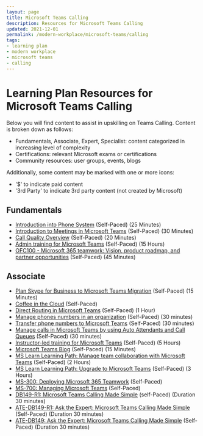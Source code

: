 ```yaml
---
layout: page
title: Microsoft Teams Calling
description: Resources for Microsoft Teams Calling
updated: 2021-12-01
permalink: /modern-workplace/microsoft-teams/calling
tags:
- learning plan
- modern workplace
- microsoft teams
- calling
---
```


# Learning Plan Resources for Microsoft Teams Calling

Below you will find content to assist in upskilling on Teams Calling. Content is broken down as follows:

* Fundamentals, Associate, Expert, Specialist: content categorized in increasing level of complexity
* Certifications: relevant Microsoft exams or certifications
* Community resources: user groups, events, blogs

Additionally, some content may be marked with one or more icons:

* '$' to indicate paid content
* '3rd Party' to indicate 3rd party content (not created by Microsoft)

## Fundamentals

* [Introduction into Phone System](https://aka.ms/teams-phone-system) (Self-Paced) (25 Minutes)
* [Introduction to Meetings in Microsoft Teams](https://aka.ms/teams-meetings-into) (Self-Paced) (30 Minutes)
* [Call Quality Overview](https://www.youtube.com/watch?v=m6LJM2hRYhc&list=PLaSOUojkSiGnKuE30ckcjnDVkMNqDv0Vl) (Self-Paced) (20 Minutes)
* [Admin training for Microsoft Teams](https://docs.microsoft.com/en-us/microsoftteams/itadmin-readiness) (Self-Paced) (15 Hours)
* [OFC100 - Microsoft 365 teamwork: Vision, product roadmap, and partner opportunities](https://myinspire.microsoft.com/videos/1ac45e26-32d2-4de6-8ad8-a1618b10d3dd) (Self-Paced) (45 Minutes)

## Associate

* [Plan Skype for Business to Microsoft Teams Migration](https://blogs.technet.microsoft.com/lyncdude/2018/04/18/plan-skype-for-business-to-microsoft-teams-migration/) (Self-Paced) (15 Minutes)
* [Coffee in the Cloud](https://www.youtube.com/channel/UCs2IXBqperxWVe2ozrr3Gdg) (Self-Paced)
* [Direct Routing in Microsoft Teams](https://www.youtube.com/watch?v=1ASftX_Msb8&index=10&list=PLaSOUojkSiGnKuE30ckcjnDVkMNqDv0Vl) (Self-Paced) (1 Hour)
* [Manage phones numbers in an organization](https://docs.microsoft.com/en-us/microsoftteams/manage-phone-numbers-for-your-organization/manage-phone-numbers-for-your-organization) (Self-Paced) (30 minutes)
* [Transfer phone numbers to Microsoft Teams](https://docs.microsoft.com/en-us/microsoftteams/phone-number-calling-plans/transfer-phone-numbers-to-teams) (Self-Paced) (30 minutes)
* [Manage calls in Microsoft Teams by using Auto Attendants and Call Queues](https://docs.microsoft.com/en-us/learn/modules/m365-teams-manage-calls-using-auto-attendants/) (Self-Paced) (30 minutes)
* [Instructor-led training for Microsoft Teams](https://docs.microsoft.com/en-us/microsoftteams/instructor-led-training-teams-landing-page) (Self-Paced) (5 Hours)
* [Microsoft Teams Blog](https://techcommunity.microsoft.com/t5/Microsoft-Teams/ct-p/MicrosoftTeams) (Self-Paced) (15 Minutes)
* [MS Learn Learning Path: Manage team collaboration with Microsoft Teams](https://docs.microsoft.com/en-us/learn/paths/m365-manage-team-collaboration/) (Self-Paced) (2 Hours)
* [MS Learn Learning Path: Upgrade to Microsoft Teams](https://docs.microsoft.com/en-us/learn/paths/m365-teams-upgrade/) (Self-Paced) (3 Hours)
* [MS-300: Deploying Microsoft 365 Teamwork](https://docs.microsoft.com/en-us/learn/certifications/exams/ms-300) (Self-Paced)
* [MS-700: Managing Microsoft Teams](https://docs.microsoft.com/en-us/learn/certifications/exams/ms-700) (Self-Paced)
* [DB149-R1: Microsoft Teams Calling Made Simple](https://myignite.microsoft.com/sessions/cd3f8d9e-39f9-4fea-8cfa-58a967e79b9f) (self-Paced) (Duration 30 minutes)
* [ATE-DB149-R1: Ask the Expert: Microsoft Teams Calling Made Simple](https://myignite.microsoft.com/sessions/b4fafb78-fdd4-4ebd-8f64-a072cb9d9b67) (Self-Paced) (Duration 30 minutes)
* [ATE-DB149: Ask the Expert: Microsoft Teams Calling Made Simple](https://myignite.microsoft.com/sessions/3f7fabd9-a7f1-46da-8bb0-61119612163d) (Self-Paced) (Duration 30 minutes)










